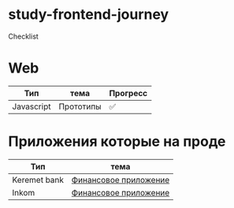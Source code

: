 # study-frontend-journey
Checklist

# Web

 Тип| тема | Прогресс
------------ | ------------- | -------------
Javascript | Прототипы  | :white_check_mark:


# Приложения которые на проде

 Тип| тема 
------------ | ------------- 
Keremet bank |[Финансовое приложение ](https://apps.apple.com/kz/app/%D0%BC%D0%BE%D0%B1%D0%B8%D0%BB%D1%8C%D0%BD%D1%8B%D0%B9-%D0%B1%D0%B0%D0%BD%D0%BA%D0%B8%D0%BD%D0%B3-%D0%BA%D0%B5%D1%80%D0%B5%D0%BC%D0%B5%D1%82%D0%B1%D0%B0%D0%BD%D0%BA%D0%B0/id1243349321)
Inkom | [Финансовое приложение](https://money.incom.kg/)



